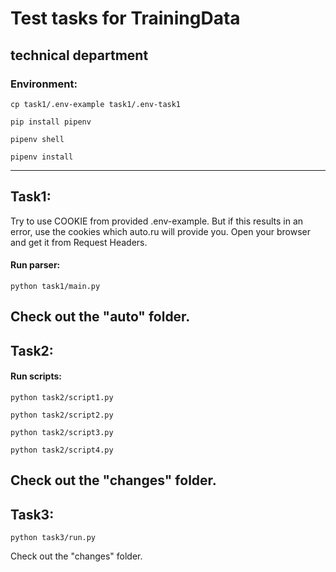 # Test tasks for TrainingData
## technical department
### Environment:
```
cp task1/.env-example task1/.env-task1
```
```
pip install pipenv
```
```
pipenv shell
```
```
pipenv install
```
---
## Task1:

Try to use COOKIE from provided .env-example. But if this results in an error, use the cookies which auto.ru will provide you. Open your browser and get it from Request Headers. 

#### Run parser:
```
python task1/main.py
```
Check out the "auto" folder.
---
## Task2:

#### Run scripts:
```
python task2/script1.py
```
```
python task2/script2.py
```
```
python task2/script3.py
```
```
python task2/script4.py
```
Check out the "changes" folder.
---
## Task3:
```
python task3/run.py
```
Check out the "changes" folder.
